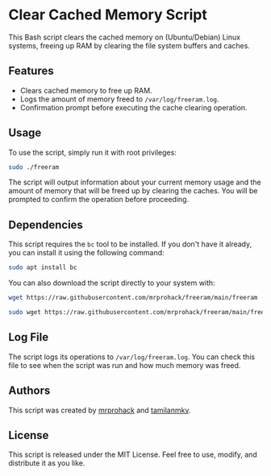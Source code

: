 # Clear Cached Memory Script

This Bash script clears the cached memory on (Ubuntu/Debian) Linux systems, freeing up RAM by clearing the file system buffers and caches.

## Features
- Clears cached memory to free up RAM.
- Logs the amount of memory freed to `/var/log/freeram.log`.
- Confirmation prompt before executing the cache clearing operation.

## Usage
To use the script, simply run it with root privileges:

```sh
sudo ./freeram
```

The script will output information about your current memory usage and the amount of memory that will be freed up by clearing the caches. You will be prompted to confirm the operation before proceeding.

## Dependencies
This script requires the `bc` tool to be installed. If you don't have it already, you can install it using the following command:

```sh
sudo apt install bc
```

You can also download the script directly to your system with:

```sh
wget https://raw.githubusercontent.com/mrprohack/freeram/main/freeram -O /usr/bin/freeram && chmod +x /usr/bin/freeram 
```
```bash
sudo wget https://raw.githubusercontent.com/mrprohack/freeram/main/freeram -O /usr/bin/freeram && sudo chmod +x /usr/bin/freeram 
```
## Log File
The script logs its operations to `/var/log/freeram.log`. You can check this file to see when the script was run and how much memory was freed.

## Authors
This script was created by [mrprohack](https://github.com/mrprohack) and [tamilanmkv](https://github.com/tamilanmkv).

## License
This script is released under the MIT License. Feel free to use, modify, and distribute it as you like.

